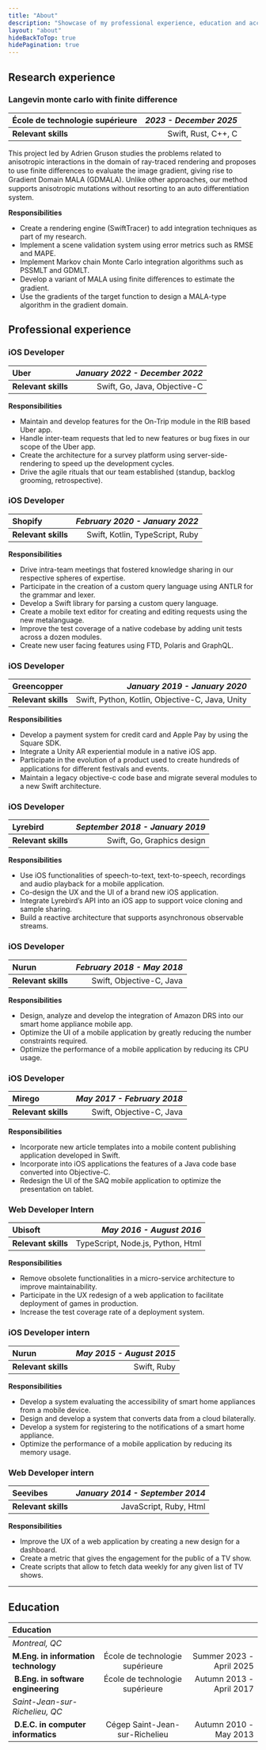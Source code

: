 ```yaml
---
title: "About"
description: "Showcase of my professional experience, education and accomplishments."
layout: "about"
hideBackToTop: true
hidePagination: true
---
```


## Research experience

### Langevin monte carlo with finite difference
| École de technologie supérieure | *2023 - December 2025* |
| :- | -: |
|  **Relevant skills** | Swift, Rust, C++, C | 

This project led by Adrien Gruson studies the problems related to anisotropic interactions in the domain of ray-traced rendering and proposes to use finite diﬀerences to evaluate the image gradient, giving rise to Gradient Domain MALA (GDMALA). Unlike other approaches, our method supports anisotropic mutations without resorting to an auto
diﬀerentiation system.

**Responsibilities**
* Create a rendering engine (SwiftTracer) to add integration techniques as part of my research.
* Implement a scene validation system using error metrics such as RMSE and MAPE.
* Implement Markov chain Monte Carlo integration algorithms such as PSSMLT and GDMLT.
* Develop a variant of MALA using finite diﬀerences to estimate the gradient.
* Use the gradients of the target function to design a MALA-type algorithm in the gradient domain.

## Professional experience

### iOS Developer
| Uber | *January 2022 - December 2022* |
| :- | -: |
|  **Relevant skills** | Swift, Go, Java, Objective-C | 

**Responsibilities**
* Maintain and develop features for the On-Trip module in the RIB based Uber app.
* Handle inter-team requests that led to new features or bug fixes in our scope of the Uber app.
* Create the architecture for a survey platform using server-side-rendering to speed up the development cycles.
* Drive the agile rituals that our team established (standup, backlog grooming, retrospective).

### iOS Developer
| Shopify | *February 2020 - January 2022* |
| :- | -: |
|  **Relevant skills** | Swift, Kotlin, TypeScript, Ruby | 

**Responsibilities**
* Drive intra-team meetings that fostered knowledge sharing in our respective spheres of expertise.
* Participate in the creation of a custom query language using ANTLR for the grammar and lexer.
* Develop a Swift library for parsing a custom query language.
* Create a mobile text editor for creating and editing requests using the new metalanguage.
* Improve the test coverage of a native codebase by adding unit tests across a dozen modules.
* Create new user facing features using FTD, Polaris and GraphQL.

### iOS Developer
| Greencopper | *January 2019 - January 2020* |
| :- | -: |
|  **Relevant skills** | Swift, Python, Kotlin, Objective-C, Java, Unity | 

**Responsibilities**
* Develop a payment system for credit card and Apple Pay by using the Square SDK.
* Integrate a Unity AR experiential module in a native iOS app.
* Participate in the evolution of a product used to create hundreds of applications for diﬀerent festivals and events.
* Maintain a legacy objective-c code base and migrate several modules to a new Swift architecture.

### iOS Developer
| Lyrebird | *September 2018 - January 2019* |
| :- | -: |
|  **Relevant skills** | Swift, Go, Graphics design | 

**Responsibilities**
* Use iOS functionalities of speech-to-text, text-to-speech, recordings and audio playback for a mobile application.
* Co-design the UX and the UI of a brand new iOS application.
* Integrate Lyrebird’s API into an iOS app to support voice cloning and sample sharing.
* Build a reactive architecture that supports asynchronous observable streams.

### iOS Developer
| Nurun | *February 2018 - May 2018* |
| :- | -: |
|  **Relevant skills** | Swift, Objective-C, Java | 

**Responsibilities**
* Design, analyze and develop the integration of Amazon DRS into our smart home appliance mobile app.
* Optimize the UI of a mobile application by greatly reducing the number constraints required.
* Optimize the performance of a mobile application by reducing its CPU usage.

### iOS Developer
| Mirego | *May 2017 - February 2018* |
| :- | -: |
|  **Relevant skills** | Swift, Objective-C, Java | 

**Responsibilities**
* Incorporate new article templates into a mobile content publishing application developed in Swift.
* Incorporate into iOS applications the features of a Java code base converted into Objective-C.
* Redesign the UI of the SAQ mobile application to optimize the presentation on tablet.

### Web Developer Intern
| Ubisoft | *May 2016 - August 2016* |
| :- | -: |
|  **Relevant skills** | TypeScript, Node.js, Python, Html | 

**Responsibilities**
* Remove obsolete functionalities in a micro-service architecture to improve maintainability.
* Participate in the UX redesign of a web application to facilitate deployment of games in production.
* Increase the test coverage rate of a deployment system.

### iOS Developer intern
| Nurun | *May 2015 - August 2015* |
| :- | -: |
|  **Relevant skills** | Swift, Ruby | 

**Responsibilities**
* Develop a system evaluating the accessibility of smart home appliances from a mobile device.
* Design and develop a system that converts data from a cloud bilaterally.
* Develop a system for registering to the notifications of a smart home appliance.
* Optimize the performance of a mobile application by reducing its memory usage.

### Web Developer intern
| Seevibes | *January 2014 - September 2014* |
| :- | -: |
|  **Relevant skills** | JavaScript, Ruby, Html | 

**Responsibilities**
* Improve the UX of a web application by creating a new design for a dashboard.
* Create a metric that gives the engagement for the public of a TV show.
* Create scripts that allow to fetch data weekly for any given list of TV shows.

---

 ## Education
| Education |  |  | 
| :- | :-: | -: |
| *Montreal, QC* | | |
|  **M.Eng. in information technology** | École de technologie supérieure | Summer 2023 - April 2025 |
| **B.Eng. in software engineering**| École de technologie supérieure | Autumn 2013 - April 2017 |
| *Saint-Jean-sur-Richelieu, QC* | | |
| **D.E.C. in computer informatics** | Cégep Saint-Jean-sur-Richelieu | Autumn 2010 - May 2013 |
